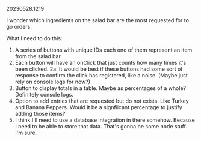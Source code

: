 20230528.1219

I wonder which ingredients on the salad bar are the most requested for to go orders.

What I need to do this:
1. A series of buttons with unique IDs each one of them represent an item from the salad bar.
2. Each button will have an onClick that just counts how many times it's been clicked.
    2a. It would be best if these buttons had some sort of response to confirm the click has registered, like a noise.  (Maybe just rely on console logs for now?)
3. Button to display totals in a table.  Maybe as percentages of a whole?  Definitely console logs.
4. Option to add entries that are requested but do not exists.  Like Turkey and Banana Peppers.  Would it be a signfiicant percentage to justify adding those items?
5. I think I'll need to use a database integration in there somehow.  Because I need to be able to store that data.  That's gonna be some node stuff.  I'm sure.
